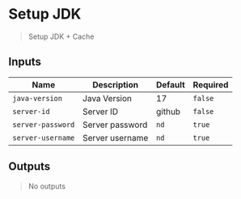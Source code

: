 
# Setup JDK
> Setup JDK + Cache

## Inputs 

| Name | Description | Default | Required | 
| ---- | ----------- | ------- | -------- |
| `java-version` | Java Version | 17 | `false` |
| `server-id` | Server ID | github | `false` |
| `server-password` | Server password | `nd` | `true` |
| `server-username` | Server username | `nd` | `true` |


## Outputs 
> No outputs
        